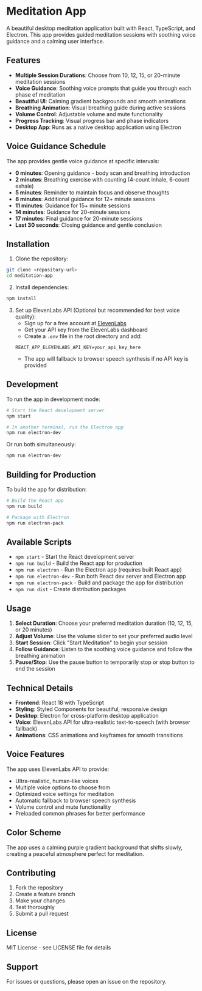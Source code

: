 # Meditation App

A beautiful desktop meditation application built with React, TypeScript, and Electron. This app provides guided meditation sessions with soothing voice guidance and a calming user interface.

## Features

- **Multiple Session Durations**: Choose from 10, 12, 15, or 20-minute meditation sessions
- **Voice Guidance**: Soothing voice prompts that guide you through each phase of meditation
- **Beautiful UI**: Calming gradient backgrounds and smooth animations
- **Breathing Animation**: Visual breathing guide during active sessions
- **Volume Control**: Adjustable volume and mute functionality
- **Progress Tracking**: Visual progress bar and phase indicators
- **Desktop App**: Runs as a native desktop application using Electron

## Voice Guidance Schedule

The app provides gentle voice guidance at specific intervals:

- **0 minutes**: Opening guidance - body scan and breathing introduction
- **2 minutes**: Breathing exercise with counting (4-count inhale, 6-count exhale)
- **5 minutes**: Reminder to maintain focus and observe thoughts
- **8 minutes**: Additional guidance for 12+ minute sessions
- **11 minutes**: Guidance for 15+ minute sessions
- **14 minutes**: Guidance for 20-minute sessions
- **17 minutes**: Final guidance for 20-minute sessions
- **Last 30 seconds**: Closing guidance and gentle conclusion

## Installation

1. Clone the repository:
```bash
git clone <repository-url>
cd meditation-app
```

2. Install dependencies:
```bash
npm install
```

3. Set up ElevenLabs API (Optional but recommended for best voice quality):
   - Sign up for a free account at [ElevenLabs](https://elevenlabs.io/app/speech-synthesis/text-to-speech)
   - Get your API key from the ElevenLabs dashboard
   - Create a `.env` file in the root directory and add:
   ```
   REACT_APP_ELEVENLABS_API_KEY=your_api_key_here
   ```
   - The app will fallback to browser speech synthesis if no API key is provided

## Development

To run the app in development mode:

```bash
# Start the React development server
npm start

# In another terminal, run the Electron app
npm run electron-dev
```

Or run both simultaneously:
```bash
npm run electron-dev
```

## Building for Production

To build the app for distribution:

```bash
# Build the React app
npm run build

# Package with Electron
npm run electron-pack
```

## Available Scripts

- `npm start` - Start the React development server
- `npm run build` - Build the React app for production
- `npm run electron` - Run the Electron app (requires built React app)
- `npm run electron-dev` - Run both React dev server and Electron app
- `npm run electron-pack` - Build and package the app for distribution
- `npm run dist` - Create distribution packages

## Usage

1. **Select Duration**: Choose your preferred meditation duration (10, 12, 15, or 20 minutes)
2. **Adjust Volume**: Use the volume slider to set your preferred audio level
3. **Start Session**: Click "Start Meditation" to begin your session
4. **Follow Guidance**: Listen to the soothing voice guidance and follow the breathing animation
5. **Pause/Stop**: Use the pause button to temporarily stop or stop button to end the session

## Technical Details

- **Frontend**: React 18 with TypeScript
- **Styling**: Styled Components for beautiful, responsive design
- **Desktop**: Electron for cross-platform desktop application
- **Voice**: ElevenLabs API for ultra-realistic text-to-speech (with browser fallback)
- **Animations**: CSS animations and keyframes for smooth transitions

## Voice Features

The app uses ElevenLabs API to provide:
- Ultra-realistic, human-like voices
- Multiple voice options to choose from
- Optimized voice settings for meditation
- Automatic fallback to browser speech synthesis
- Volume control and mute functionality
- Preloaded common phrases for better performance

## Color Scheme

The app uses a calming purple gradient background that shifts slowly, creating a peaceful atmosphere perfect for meditation.

## Contributing

1. Fork the repository
2. Create a feature branch
3. Make your changes
4. Test thoroughly
5. Submit a pull request

## License

MIT License - see LICENSE file for details

## Support

For issues or questions, please open an issue on the repository.

